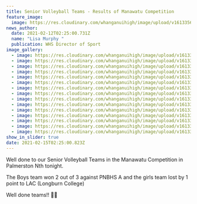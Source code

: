 ```yaml
---
title: Senior Volleyball Teams - Results of Manawatu Competition
feature_image:
  image: https://res.cloudinary.com/whanganuihigh/image/upload/v1613356065/News/Snr%20Volleyball%20Teams%20Manawatu%20Comp%20PNth.%20mid%20feb%202021/148709131_1807022359446862_6177230478513519287_o.jpg
news_author:
  date: 2021-02-12T02:25:00.731Z
  name: "Lisa Murphy "
  publication: WHS Director of Sport
image_gallery:
  - image: https://res.cloudinary.com/whanganuihigh/image/upload/v1613356066/News/Snr%20Volleyball%20Teams%20Manawatu%20Comp%20PNth.%20mid%20feb%202021/149372940_1807022386113526_9067291725549361181_o.jpg
  - image: https://res.cloudinary.com/whanganuihigh/image/upload/v1613356064/News/Snr%20Volleyball%20Teams%20Manawatu%20Comp%20PNth.%20mid%20feb%202021/148145119_1807022432780188_8533150745831110189_o.jpg
  - image: https://res.cloudinary.com/whanganuihigh/image/upload/v1613356062/News/Snr%20Volleyball%20Teams%20Manawatu%20Comp%20PNth.%20mid%20feb%202021/147039124_1807022416113523_8732132221838004440_o.jpg
  - image: https://res.cloudinary.com/whanganuihigh/image/upload/v1613356064/News/Snr%20Volleyball%20Teams%20Manawatu%20Comp%20PNth.%20mid%20feb%202021/147936855_1807022462780185_183415312426208771_o.jpg
  - image: https://res.cloudinary.com/whanganuihigh/image/upload/v1613356062/News/Snr%20Volleyball%20Teams%20Manawatu%20Comp%20PNth.%20mid%20feb%202021/147777693_1807022476113517_468538237404955209_o.jpg
  - image: https://res.cloudinary.com/whanganuihigh/image/upload/v1613356062/News/Snr%20Volleyball%20Teams%20Manawatu%20Comp%20PNth.%20mid%20feb%202021/147829539_1807022379446860_8433449260354231643_o.jpg
  - image: https://res.cloudinary.com/whanganuihigh/image/upload/v1613356064/News/Snr%20Volleyball%20Teams%20Manawatu%20Comp%20PNth.%20mid%20feb%202021/147870943_1807022516113513_4842524732824902648_o.jpg
  - image: https://res.cloudinary.com/whanganuihigh/image/upload/v1613356062/News/Snr%20Volleyball%20Teams%20Manawatu%20Comp%20PNth.%20mid%20feb%202021/147027651_1807022439446854_4152750815808915720_o.jpg
  - image: https://res.cloudinary.com/whanganuihigh/image/upload/v1613356064/News/Snr%20Volleyball%20Teams%20Manawatu%20Comp%20PNth.%20mid%20feb%202021/148103196_1807022396113525_4226799955997407173_o.jpg
  - image: https://res.cloudinary.com/whanganuihigh/image/upload/v1613356066/News/Snr%20Volleyball%20Teams%20Manawatu%20Comp%20PNth.%20mid%20feb%202021/148923645_1807022492780182_8194602454245956341_o.jpg
  - image: https://res.cloudinary.com/whanganuihigh/image/upload/v1613356065/News/Snr%20Volleyball%20Teams%20Manawatu%20Comp%20PNth.%20mid%20feb%202021/148291469_1807022446113520_2143454320417750534_o.jpg
  - image: https://res.cloudinary.com/whanganuihigh/image/upload/v1613356062/News/Snr%20Volleyball%20Teams%20Manawatu%20Comp%20PNth.%20mid%20feb%202021/147364231_1807022479446850_5147005160796798551_o.jpg
  - image: https://res.cloudinary.com/whanganuihigh/image/upload/v1613356066/News/Snr%20Volleyball%20Teams%20Manawatu%20Comp%20PNth.%20mid%20feb%202021/148711313_1807022486113516_6800026554115928941_o.jpg
  - image: https://res.cloudinary.com/whanganuihigh/image/upload/v1613356064/News/Snr%20Volleyball%20Teams%20Manawatu%20Comp%20PNth.%20mid%20feb%202021/148110354_1807022402780191_1300148695164447288_o.jpg
  - image: https://res.cloudinary.com/whanganuihigh/image/upload/v1613356062/News/Snr%20Volleyball%20Teams%20Manawatu%20Comp%20PNth.%20mid%20feb%202021/147046473_1807022449446853_7831269045320348937_o.jpg
show_in_slider: true
date: 2021-02-15T02:25:00.823Z
---
```

Well done to our Senior Volleyball Teams in the Manawatu Competition in Palmerston Nth tonight.  

The Boys team won 2 out of 3 against PNBHS A and the girls team lost by 1 point to LAC (Longburn College)  

Well done teams!! 💛💚